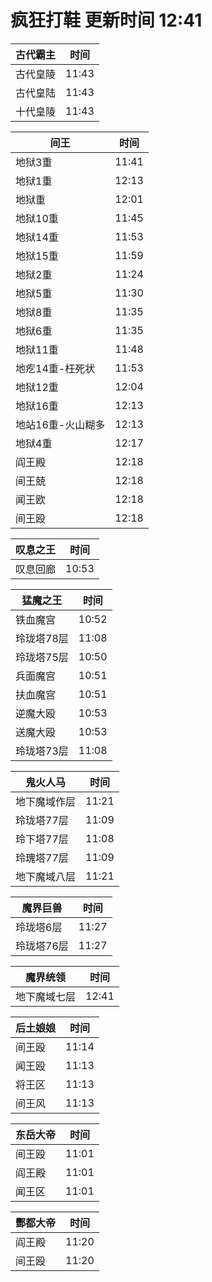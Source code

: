 # 疯狂打鞋 更新时间 12:41

| 古代霸主   | 时间    |
|--------|-------|
| 古代皇陵 | 11:43 |
| 古代皇陆 | 11:43 |
| 十代皇陵 | 11:43 |

| 间王   | 时间    |
|--------|-------|
| 地狱3重 | 11:41 |
| 地狱1重 | 12:13 |
| 地狱重 | 12:01 |
| 地狱10重 | 11:45 |
| 地狱14重 | 11:53 |
| 地狱15重 | 11:59 |
| 地狱2重 | 11:24 |
| 地狱5重 | 11:30 |
| 地狱8重 | 11:35 |
| 地狱6重 | 11:35 |
| 地狱11重 | 11:48 |
| 地疙14重-枉死状 | 11:53 |
| 地狱12重 | 12:04 |
| 地狱16重 | 12:13 |
| 地站16重-火山糊多 | 12:13 |
| 地狱4重 | 12:17 |
| 阎王殿 | 12:18 |
| 间王兢 | 12:18 |
| 闻王欧 | 12:18 |
| 间王殴 | 12:18 |

| 叹息之王   | 时间    |
|--------|-------|
| 叹息回廊 | 10:53 |

| 猛魔之王   | 时间    |
|--------|-------|
| 铁血魔宫 | 10:52 |
| 玲珑塔78层 | 11:08 |
| 玲珑塔75层 | 10:50 |
| 兵面魔宫 | 10:51 |
| 扶血魔宫 | 10:51 |
| 逆魔大殴 | 10:53 |
| 送魔大殴 | 10:53 |
| 玲珑塔73层 | 11:08 |

| 鬼火人马   | 时间    |
|--------|-------|
| 地下魔域作层 | 11:21 |
| 玲珑塔77层 | 11:09 |
| 玲下塔77层 | 11:08 |
| 玲瑰塔77层 | 11:09 |
| 地下魔域八层 | 11:21 |

| 魔界巨兽   | 时间    |
|--------|-------|
| 玲珑塔6层 | 11:27 |
| 玲珑塔76层 | 11:27 |

| 魔界统领   | 时间    |
|--------|-------|
| 地下魔域七层 | 12:41 |

| 后土娘娘   | 时间    |
|--------|-------|
| 间王殴 | 11:14 |
| 闻王殴 | 11:13 |
| 将王区 | 11:13 |
| 间王风 | 11:13 |

| 东岳大帝   | 时间    |
|--------|-------|
| 间王殴 | 11:01 |
| 阎王殿 | 11:01 |
| 闻王区 | 11:01 |

| 酆都大帝   | 时间    |
|--------|-------|
| 阎王殿 | 11:20 |
| 间王殴 | 11:20 |